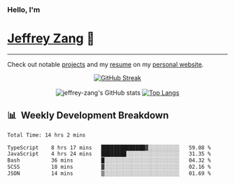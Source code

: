 
### Hello, I'm 
# [Jeffrey Zang](https://www.linkedin.com/in/jeffreyzang/) 🦀

---

Check out notable [projects](https://jeffz.dev/projects) and my [resume](https://jeffz.dev/resume) on my [personal website](https://jeffz.dev/).

<div align = 'center'>

[![GitHub Streak](https://github-readme-streak-stats.herokuapp.com/?user=jeffrey-zang&theme=tokyonight)](https://git.io/streak-stats)
<br></br>
![jeffrey-zang's GitHub stats](https://github-readme-stats.vercel.app/api?username=jeffrey-zang&show_icons=true&theme=tokyonight&hide_rank=true&hide=stars) 
[![Top Langs](https://github-readme-stats.vercel.app/api/top-langs/?username=jeffrey-zang&hide=ShaderLab,HLSL&layout=compact&theme=tokyonight)](https://github.com/anuraghazra/github-readme-stats)

</div>

## 📊 &nbsp;Weekly Development Breakdown
<!--START_SECTION:waka-->

```txt
Total Time: 14 hrs 2 mins

TypeScript    8 hrs 17 mins   ██████████████▓░░░░░░░░░░   59.08 %
JavaScript    4 hrs 24 mins   ████████░░░░░░░░░░░░░░░░░   31.35 %
Bash          36 mins         █░░░░░░░░░░░░░░░░░░░░░░░░   04.32 %
SCSS          18 mins         ▓░░░░░░░░░░░░░░░░░░░░░░░░   02.16 %
JSON          14 mins         ▒░░░░░░░░░░░░░░░░░░░░░░░░   01.69 %
```

<!--END_SECTION:waka-->

